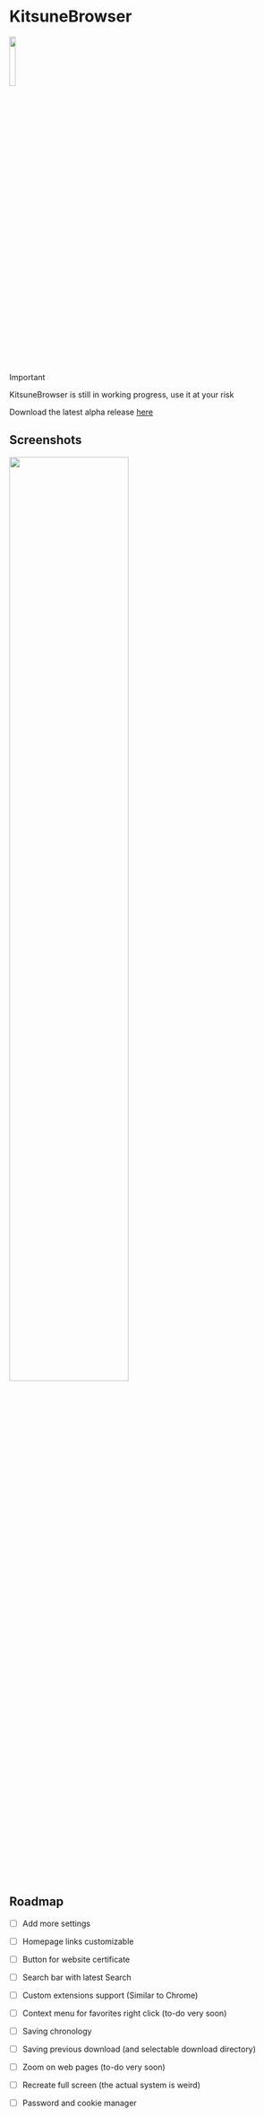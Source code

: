 # KitsuneBrowser
<img src="https://cdn.discordapp.com/attachments/875727886169047050/1143120753630388264/image.png" width="15%" />

> [!IMPORTANT]
> KitsuneBrowser is still in working progress, use it at your risk

Download the latest alpha release [here]([https://pages.github.com/](https://github.com/AlessandroCH2/KitsuneBrowser/releases/latest/download/KitsuneBrowser.zip))
## Screenshots

<img src="https://cdn.discordapp.com/attachments/875727886169047050/1143120021653037056/image.png" width="65%" />


## Roadmap

- [ ] Add more settings
- [ ] Homepage links customizable
- [ ] Button for website certificate
- [ ] Search bar with latest Search
- [ ] Custom extensions support (Similar to Chrome)
- [ ] Context menu for favorites right click (to-do very soon)
- [ ] Saving chronology
- [ ] Saving previous download (and selectable download directory)
- [ ] Zoom on web pages (to-do very soon)
- [ ] Recreate full screen (the actual system is weird)
- [ ] Password and cookie manager


